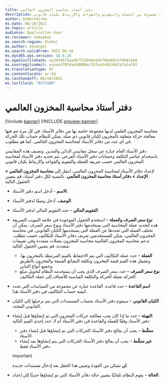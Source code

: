 ```yaml
---
title: دفتر أستاذ محاسبة المخزون العالمي
description: يصف هذا الموضوع دفاتر الأستاذ لمحاسبة المخزون العالمي، والتي يتم تعريفها بواسطة مجموعة من العملة والتقويم والقواعد والارتباط بكيان قانوني.
author: AndersGirke
ms.date: 06/18/2021
ms.topic: article
audience: Application User
ms.reviewer: kamaybac
ms.search.region: Global
ms.author: aevengir
ms.search.validFrom: 2021-06-18
ms.dyn365.ops.version: 10.0.20
ms.openlocfilehash: ea3434675aa3b7f2304be93ef9b489747994fa9d
ms.sourcegitcommit: eceae470f4ae58000ec33fea34db34b7a7a1af43
ms.translationtype: HT
ms.contentlocale: ar-SA
ms.lasthandoff: 06/18/2021
ms.locfileid: "6273106"
---
```

# <a name="global-inventory-accounting-ledger"></a>دفتر أستاذ محاسبة المخزون العالمي

[!include [banner](../includes/banner.md)]
[!INCLUDE [preview-banner](../includes/preview-banner.md)]

محاسبة المخزون العلمي لديها مجموعة خاصة بها من دفاتر الأستاذ. في كل مرة تتم فيها معالجة حركة متعلقة بالمخزون لكيان قانوني ذي صلة، يمكن للنظام حساب تلك الحركة في أي عدد من دفاتر الأستاذ لمحاسبة المخزون العالمي، كما هو مطلوب.

دفتر الأستاذ العام عبارة عن سجل مقاييس الدائن والمدين. وتصنف هذه المقاييس باستخدام عناصر التكلفة وحسابات دفتر الأستاذ الفرعي. يتم تحديد دفتر الأستاذ لمحاسبة المخزون العالمي حسب تعريفه للعملة والتقويم والقواعد والارتباط بكيان قانوني.

لإعداد دفاتر الأستاذ لمحاسبة المخزون العالمي، انتقل إلى **محاسبة المخزون العالمي \> الإعداد \> دفاتر أستاذ محاسبة المخزون العالمي**. بالنسبة لكل دفتر أستاذ، قم بتعيين الحقول التالية:

- **الاسم** - أدخل اسم دفتر الأستاذ.
- **الوصف**، أدخل وصفًا لدفتر الأستاذ.
- **التقويم المالي** – حدد التقويم المالي لدفتر الأستاذ.
- **نوع سعر الصرف والعملة** – استخدم الحقول الموجودة في علامة التبويب السريعة هذه لتحديد عملة المحاسبة التي يستخدمها دفتر الأستاذ ونوع سعر الصرف. يمكن أن تختلف العملة التي تحددها عن العملة التي يستخدمها الكيان القانوني. في محاسبة المخزون العالمي، يمكن للمستخدمين تعريف دفاتر الأستاذ للتكاليف حسب تتطلب. تدعم محاسبة المخزون العالمية محاسبة المخزون بعملات متعددة وفي تقييمات متعددة. قم بتعيين الحقول التالية:

    - **العملة** – حدد عملة التكاليف التي يتم الاحتفاظ بالقيم المرتبطة بالمخزون بها. وتشمل هذه القيم قيمة المخزون وتكلفة البضائع المبيعة والمخزون بالطريق وجميع أنواع التباين.
    - **نوع سعر الصرف** – حدد سعر الصرف الذي يجب أن يستخدمه النظام لتحويل مبلغ الحركة بعملة الحركة والتكلفة القياسية للأصناف إلى عملة التكاليف.

- **اسم القاعدة** – حدد قاعدة. القاعدة عبارة عن مجموعة من السياسات التي تحدد كيفية حساب التكاليف في دفتر الأستاذ هذا.
- **الكيان القانوني** – سيقوم دفتر الأستاذ بحساب المستندات التي يتم ترحيلها إلى الكيان القانوني المحدد.
- **التهيئة** – حدد ما إذا كان يجب معالجة حركات المخزون التي تم إنشاؤها قبل إنشاء دفتر الأستاذ وفقًا للعملة والقاعدة في دفتر الأستاذ أم لا. حدد إحدى القيم التالية:

    - **منشَّط** – يجب أن يعالج دفتر الأستاذ الحركات التي تم إنشاؤها قبل إنشاء دفتر الأستاذ.
    - **غير منشَّط** – يجب أن يعالج دفتر الأستاذ الحركات التي يتم إنشاؤها بعد إنشاء دفتر الأستاذ فقط.

    > [!IMPORTANT]
    > **لن** تتمكن من العودة وتعيين هذا الحقل بعد إدخال مستندات جديدة.

- **الحالة** – يقوم النظام تلقائيًا بتعيين حالة دفاتر الأستاذ التي تم إنشاؤها حديثًا إلى *إعداد*.
